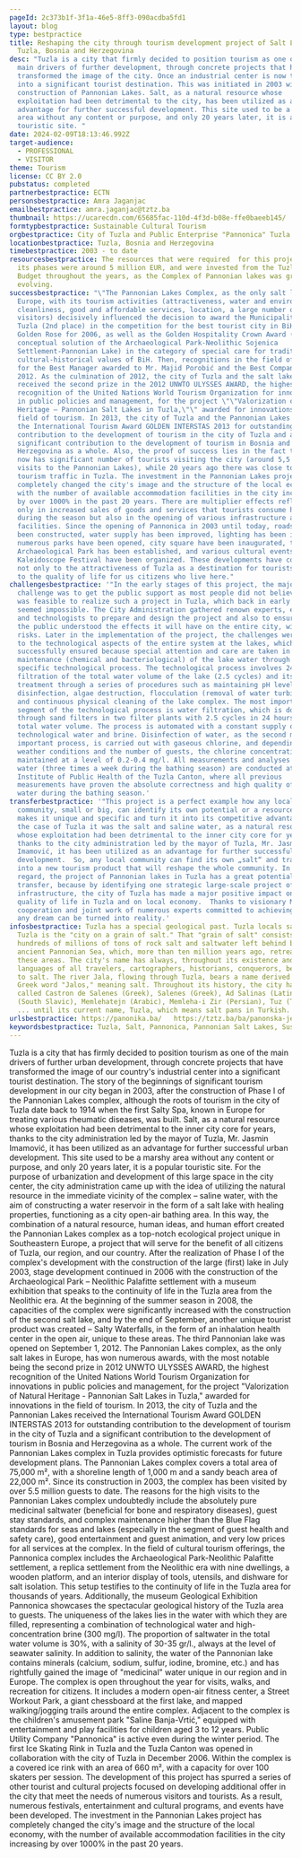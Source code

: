 ```yaml
---
pageId: 2c373b1f-3f1a-46e5-8ff3-090acdba5fd1
layout: blog
type: bestpractice
title: Reshaping the city through tourism development project of Salt Lakes in
  Tuzla, Bosnia and Herzegovina
desc: "Tuzla is a city that firmly decided to position tourism as one of the
  main drivers of further development, through concrete projects that have
  transformed the image of the city. Once an industrial center is now turned
  into a significant tourist destination. This was initiated in 2003 with the
  construction of Pannonian Lakes. Salt, as a natural resource whose
  exploitation had been detrimental to the city, has been utilized as an
  advantage for further successful development. This site used to be a marshy
  area without any content or purpose, and only 20 years later, it is a popular
  touristic site. "
date: 2024-02-09T18:13:46.992Z
target-audience:
  - PROFESSIONAL
  - VISITOR
theme: Tourism
license: CC BY 2.0
pubstatus: completed
partnerbestpractice: ECTN
personsbestpractice: Amra Jaganjac
emailbestpractice: amra.jaganjac@tztz.ba
thumbnail: https://ucarecdn.com/65685fac-110d-4f3d-b08e-ffe0baeeb145/
formtypbestpractice: Sustainable Cultural Tourism
orgbestpractice: City of Tuzla and Public Enterprise "Pannonica" Tuzla
locationbestpractice: Tuzla, Bosnia and Herzegovina
timebestpractice: 2003 - to date
resourcesbestpractice: The resources that were required  for this project in all
  its phases were around 5 million EUR, and were invested from the Tuzla City
  Budget throughout the years, as the Complex of Pannonian lakes was growing and
  evolving.
successbestpractice: "\"The Pannonian Lakes Complex, as the only salt lakes in
  Europe, with its tourism activities (attractiveness, water and environmental
  cleanliness, good and affordable services, location, a large number of
  visitors) decisively influenced the decision to award the Municipality of
  Tuzla (2nd place) in the competition for the best tourist city in BiH – the
  Golden Rose for 2006, as well as the Golden Hospitality Crown Award (the
  conceptual solution of the Archaeological Park-Neolithic Sojenica
  Settlement-Pannonian Lake) in the category of special care for traditional
  cultural-historical values of BiH. Then, recognitions in the field of tourism
  for the Best Manager awarded to Mr. Majid Porobić and the Best Company in
  2012. As the culmination of 2012, the city of Tuzla and the salt lakes
  received the second prize in the 2012 UNWTO ULYSSES AWARD, the highest
  recognition of the United Nations World Tourism Organization for innovations
  in public policies and management, for the project \"\"Valorization of Natural
  Heritage – Pannonian Salt Lakes in Tuzla,\"\" awarded for innovations in the
  field of tourism. In 2013, the city of Tuzla and the Pannonian Lakes received
  the International Tourism Award GOLDEN INTERSTAS 2013 for outstanding
  contribution to the development of tourism in the city of Tuzla and a
  significant contribution to the development of tourism in Bosnia and
  Herzegovina as a whole. Also, the proof of success lies in the fact that Tuzla
  now has significant number of tourists visiting the city (around 5,5 million
  visits to the Pannonian Lakes), while 20 years ago there was close to no
  tourism traffic in Tuzla. The investment in the Pannonian Lakes project has
  completely changed the city's image and the structure of the local economy,
  with the number of available accommodation facilities in the city increasing
  by over 1000% in the past 20 years. There are multiplier effects reflected not
  only in increased sales of goods and services that tourists consume here
  during the season but also in the opening of various infrastructure and
  facilities. Since the opening of Pannonica in 2003 until today, roads have
  been constructed, water supply has been improved, lighting has been installed,
  numerous parks have been opened, city square have been inaugurated, the
  Archaeological Park has been established, and various cultural events such as
  Kaleidoscope Festival have been organized. These developments have contributed
  not only to the attractiveness of Tuzla as a destination for tourists but also
  to the quality of life for us citizens who live here."
challengesbestpractice: '"In the early stages of this project, the major
  challenge was to get the public support as most people did not believe that it
  was feasible to realize such a project in Tuzla, which back in early 2000’s
  seemed impossible. The City Administration gathered renown experts, engineers
  and technologists to prepare and design the project and also to ensure that
  the public understood the effects it will have on the entire city, without any
  risks. Later in the implementation of the project, the challenges were related
  to the technological aspects of the entire system at the lakes, which was also
  successfully ensured because special attention and care are taken in the
  maintenance (chemical and bacteriological) of the lake water through a
  specific technological process. The technological process involves 24-hour
  filtration of the total water volume of the lake (2.5 cycles) and its chemical
  treatment through a series of procedures such as maintaining pH levels,
  disinfection, algae destruction, flocculation (removal of water turbidity),
  and continuous physical cleaning of the lake complex. The most important
  segment of the technological process is water filtration, which is done
  through sand filters in two filter plants with 2.5 cycles in 24 hours for the
  total water volume. The process is automated with a constant supply of fresh
  technological water and brine. Disinfection of water, as the second most
  important process, is carried out with gaseous chlorine, and depending on
  weather conditions and the number of guests, the chlorine concentration is
  maintained at a level of 0.2-0.4 mg/l. All measurements and analyses of lake
  water (three times a week during the bathing season) are conducted at the
  Institute of Public Health of the Tuzla Canton, where all previous
  measurements have proven the absolute correctness and high quality of lake
  water during the bathing season.'
transferbestpractice: '"This project is a perfect example how any local
  community, small or big, can identify its own potential or a resource which
  makes it unique and specific and turn it into its competitive advantage.  In
  the case of Tuzla it was the salt and saline water, as a natural resource
  whose exploitation had been detrimental to the inner city core for years,
  thanks to the city administration led by the mayor of Tuzla, Mr. Jasmin
  Imamović, it has been utilized as an advantage for further successful urban
  development.  So, any local community can find its own „salt“ and transform it
  into a new tourism product that will reshape the whole community. In this
  regard, the project of Pannonian lakes in Tuzla has a great potential for
  transfer, because by identifying one strategic large-scale project of tourism
  infrastructure, the city of Tuzla has made a major positive impact on the
  quality of life in Tuzla and on local economy.  Thanks to visionary Mayor and
  cooperation and joint work of numerous experts committed to achieving success,
  any dream can be turned into reality.'
infosbestpractice: Tuzla has a special geological past. Tuzla locals say that
  Tuzla is the "city on a grain of salt." That "grain of salt" consists of
  hundreds of millions of tons of rock salt and saltwater left behind by the
  ancient Pannonian Sea, which, more than ten million years ago, retreated from
  these areas. The city's name has always, throughout its existence and in the
  languages of all travelers, cartographers, historians, conquerors, been linked
  to salt. The river Jala, flowing through Tuzla, bears a name derived from the
  Greek word "Jalos," meaning salt. Throughout its history, the city has been
  called Castron de Salenes (Greek), Salenes (Greek), Ad Salinas (Latin), Soli
  (South Slavic), Memlehatejn (Arabic), Memleha-i Zir (Persian), Tuz (Turkish)
  ... until its current name, Tuzla, which means salt pans in Turkish.
urlsbestpractice: https://panonika.ba/   https://tztz.ba/ba/panonska-jezera/
keywordsbestpractice: Tuzla, Salt, Pannonica, Pannonian Salt Lakes, Sustainable Cultural Tourism
---
```

Tuzla is a city that has firmly decided to position tourism as one of the main drivers of further urban development, through concrete projects that have transformed the image of our country's industrial center into a significant tourist destination. The story of the beginnings of significant tourism development in our city began in 2003, after the construction of Phase I of the Pannonian Lakes complex, although the roots of tourism in the city of Tuzla date back to 1914 when the first Salty Spa, known in Europe for treating various rheumatic diseases, was built.
Salt, as a natural resource whose exploitation had been detrimental to the inner city core for years, thanks to the city administration led by the mayor of Tuzla, Mr. Jasmin Imamović, it has been utilized as an advantage for further successful urban development. This site used to be a marshy area without any content or purpose, and only 20 years later, it is a popular touristic site.
For the purpose of urbanization and development of this large space in the city center, the city administration came up with the idea of utilizing the natural resource in the immediate vicinity of the complex – saline water, with the aim of constructing a water reservoir in the form of a salt lake with healing properties, functioning as a city open-air bathing area. In this way, the combination of a natural resource, human ideas, and human effort created the Pannonian Lakes complex as a top-notch ecological project unique in Southeastern Europe, a project that will serve for the benefit of all citizens of Tuzla, our region, and our country. 
After the realization of Phase I of the complex's development with the construction of the large (first) lake in July 2003, stage development continued in 2006 with the construction of the Archaeological Park – Neolithic Palafitte settlement with a museum exhibition that speaks to the continuity of life in the Tuzla area from the Neolithic era. At the beginning of the summer season in 2008, the capacities of the complex were significantly increased with the construction of the second salt lake, and by the end of September, another unique tourist product was created – Salty Waterfalls, in the form of an inhalation health center in the open air, unique to these areas. The third Pannonian lake was opened on September 1, 2012.
The Pannonian Lakes complex, as the only salt lakes in Europe, has won numerous awards, with the most notable being the second prize in 2012 UNWTO ULYSSES AWARD, the highest recognition of the United Nations World Tourism Organization for innovations in public policies and management, for the project "Valorization of Natural Heritage - Pannonian Salt Lakes in Tuzla," awarded for innovations in the field of tourism. In 2013, the city of Tuzla and the Pannonian Lakes received the International Tourism Award GOLDEN INTERSTAS 2013 for outstanding contribution to the development of tourism in the city of Tuzla and a significant contribution to the development of tourism in Bosnia and Herzegovina as a whole.
The current work of the Pannonian Lakes complex in Tuzla provides optimistic forecasts for future development plans. The Pannonian Lakes complex covers a total area of 75,000 m², with a shoreline length of 1,000 m and a sandy beach area of 22,000 m². Since its construction in 2003, the complex has been visited by over 5.5 million guests to date. The reasons for the high visits to the Pannonian Lakes complex undoubtedly include the absolutely pure medicinal saltwater (beneficial for bone and respiratory diseases), guest stay standards, and complex maintenance higher than the Blue Flag standards for seas and lakes (especially in the segment of guest health and safety care), good entertainment and guest animation, and very low prices for all services at the complex.
In the field of cultural tourism offerings, the Pannonica complex includes the Archaeological Park-Neolithic Palafitte settlement, a replica settlement from the Neolithic era with nine dwellings, a wooden platform, and an interior display of tools, utensils, and dishware for salt isolation. This setup testifies to the continuity of life in the Tuzla area for thousands of years. Additionally, the museum Geological Exhibition Pannonica showcases the spectacular geological history of the Tuzla area to guests.
The uniqueness of the lakes lies in the water with which they are filled, representing a combination of technological water and high-concentration brine (300 mg/l). The proportion of saltwater in the total water volume is 30%, with a salinity of 30-35 gr/l., always at the level of seawater salinity. In addition to salinity, the water of the Pannonian lake contains minerals (calcium, sodium, sulfur, iodine, bromine, etc.) and has rightfully gained the image of "medicinal" water unique in our region and in Europe.
The complex is open throughout the year for visits, walks, and recreation for citizens. It includes a modern open-air fitness center, a Street Workout Park, a giant chessboard at the first lake, and mapped walking/jogging trails around the entire complex. Adjacent to the complex is the children's amusement park "Saline Banja-Vrtić," equipped with entertainment and play facilities for children aged 3 to 12 years.
Public Utility Company "Pannonica" is active even during the winter period. The first Ice Skating Rink in Tuzla and the Tuzla Canton was opened in collaboration with the city of Tuzla in December 2006. Within the complex is a covered ice rink with an area of 660 m², with a capacity for over 100 skaters per session.
The development of this project has spurred a series of other tourist and cultural projects focused on developing additional offer in the city that meet the needs of numerous visitors and tourists. As a result, numerous festivals, entertainment and cultural programs, and events have been developed. The investment in the Pannonian Lakes project has completely changed the city's image and the structure of the local economy, with the number of available accommodation facilities in the city increasing by over 1000% in the past 20 years.